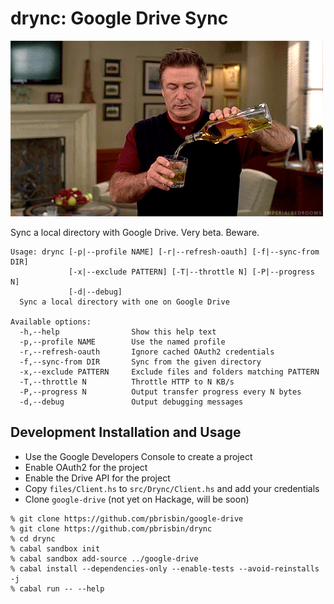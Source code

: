 # drync: Google Drive Sync

![drynk](images/boozetime.gif)

Sync a local directory with Google Drive. Very beta. Beware.

```
Usage: drync [-p|--profile NAME] [-r|--refresh-oauth] [-f|--sync-from DIR]
             [-x|--exclude PATTERN] [-T|--throttle N] [-P|--progress N]
             [-d|--debug]
  Sync a local directory with one on Google Drive

Available options:
  -h,--help                Show this help text
  -p,--profile NAME        Use the named profile
  -r,--refresh-oauth       Ignore cached OAuth2 credentials
  -f,--sync-from DIR       Sync from the given directory
  -x,--exclude PATTERN     Exclude files and folders matching PATTERN
  -T,--throttle N          Throttle HTTP to N KB/s
  -P,--progress N          Output transfer progress every N bytes
  -d,--debug               Output debugging messages
```

## Development Installation and Usage

- Use the Google Developers Console to create a project
- Enable OAuth2 for the project
- Enable the Drive API for the project
- Copy `files/Client.hs` to `src/Drync/Client.hs` and add your credentials
- Clone `google-drive` (not yet on Hackage, will be soon)

```
% git clone https://github.com/pbrisbin/google-drive
% git clone https://github.com/pbrisbin/drync
% cd drync
% cabal sandbox init
% cabal sandbox add-source ../google-drive
% cabal install --dependencies-only --enable-tests --avoid-reinstalls -j
% cabal run -- --help
```
